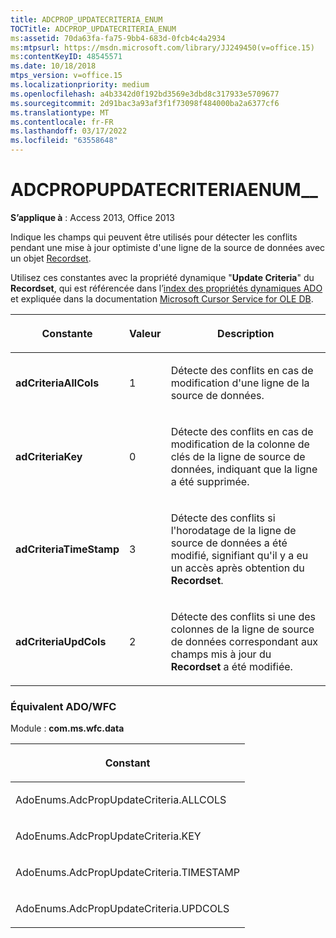 ```yaml
---
title: ADCPROP_UPDATECRITERIA_ENUM
TOCTitle: ADCPROP_UPDATECRITERIA_ENUM
ms:assetid: 70da63fa-fa75-9bb4-683d-0fcb4c4a2934
ms:mtpsurl: https://msdn.microsoft.com/library/JJ249450(v=office.15)
ms:contentKeyID: 48545571
ms.date: 10/18/2018
mtps_version: v=office.15
ms.localizationpriority: medium
ms.openlocfilehash: a4b3342d0f192bd3569e3dbd8c317933e5709677
ms.sourcegitcommit: 2d91bac3a93af3f1f73098f484000ba2a6377cf6
ms.translationtype: MT
ms.contentlocale: fr-FR
ms.lasthandoff: 03/17/2022
ms.locfileid: "63558648"
---
```

# <a name="adcprop_updatecriteria_enum"></a>ADCPROPUPDATECRITERIAENUM\_\_

**S’applique à** : Access 2013, Office 2013

Indique les champs qui peuvent être utilisés pour détecter les conflits pendant une mise à jour optimiste d'une ligne de la source de données avec un objet [Recordset](recordset-object-ado.md).

Utilisez ces constantes avec la propriété dynamique "**Update Criteria**" du **Recordset**, qui est référencée dans l’[index des propriétés dynamiques ADO](ado-dynamic-property-index.md) et expliquée dans la documentation [Microsoft Cursor Service for OLE DB](microsoft-cursor-service-for-ole-db-ado-service-component.md).


<table>
<colgroup>
<col />
<col />
<col />
</colgroup>
<thead>
<tr class="header">
<th><p>Constante</p></th>
<th><p>Valeur</p></th>
<th><p>Description</p></th>
</tr>
</thead>
<tbody>
<tr class="odd">
<td><p><strong>adCriteriaAllCols</strong></p></td>
<td><p>1</p></td>
<td><p>Détecte des conflits en cas de modification d'une ligne de la source de données.</p></td>
</tr>
<tr class="even">
<td><p><strong>adCriteriaKey</strong></p></td>
<td><p>0</p></td>
<td><p>Détecte des conflits en cas de modification de la colonne de clés de la ligne de source de données, indiquant que la ligne a été supprimée.</p></td>
</tr>
<tr class="odd">
<td><p><strong>adCriteriaTimeStamp</strong></p></td>
<td><p>3</p></td>
<td><p>Détecte des conflits si l'horodatage de la ligne de source de données a été modifié, signifiant qu'il y a eu un accès après obtention du <strong>Recordset</strong>.</p></td>
</tr>
<tr class="even">
<td><p><strong>adCriteriaUpdCols</strong></p></td>
<td><p>2</p></td>
<td><p>Détecte des conflits si une des colonnes de la ligne de source de données correspondant aux champs mis à jour du <strong>Recordset</strong> a été modifiée.</p></td>
</tr>
</tbody>
</table>


### <a name="adowfc-equivalent"></a>Équivalent ADO/WFC

Module : **com.ms.wfc.data**

<table>
<colgroup>
<col />
</colgroup>
<thead>
<tr class="header">
<th><p>Constant</p></th>
</tr>
</thead>
<tbody>
<tr class="odd">
<td><p>AdoEnums.AdcPropUpdateCriteria.ALLCOLS</p></td>
</tr>
<tr class="even">
<td><p>AdoEnums.AdcPropUpdateCriteria.KEY</p></td>
</tr>
<tr class="odd">
<td><p>AdoEnums.AdcPropUpdateCriteria.TIMESTAMP</p></td>
</tr>
<tr class="even">
<td><p>AdoEnums.AdcPropUpdateCriteria.UPDCOLS</p></td>
</tr>
</tbody>
</table>

